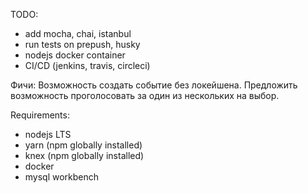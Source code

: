 TODO:
- add mocha, chai, istanbul
- run tests on prepush, husky
- nodejs docker container
- CI/CD (jenkins, travis, circleci)

Фичи:
Возможность создать событие без локейшена.
Предложить возможность проголосовать за один из нескольких на выбор.

Requirements:
- nodejs LTS
- yarn (npm globally installed)
- knex (npm globally installed)
- docker
- mysql workbench
